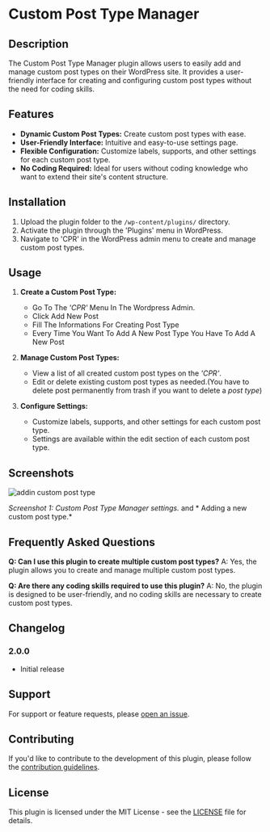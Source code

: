 # Custom Post Type Manager

## Description

The Custom Post Type Manager plugin allows users to easily add and manage custom post types on their WordPress site. It provides a user-friendly interface for creating and configuring custom post types without the need for coding skills.

## Features

- **Dynamic Custom Post Types:** Create custom post types with ease.
- **User-Friendly Interface:** Intuitive and easy-to-use settings page.
- **Flexible Configuration:** Customize labels, supports, and other settings for each custom post type.
- **No Coding Required:** Ideal for users without coding knowledge who want to extend their site's content structure.

## Installation

1. Upload the plugin folder to the `/wp-content/plugins/` directory.
2. Activate the plugin through the 'Plugins' menu in WordPress.
3. Navigate to 'CPR' in the WordPress admin menu to create and manage custom post types.

## Usage

1. **Create a Custom Post Type:**
   - Go To The *'CPR'* Menu In The Wordpress Admin.
   - Click Add New Post
   - Fill The Informations For Creating Post Type
   - Every Time You Want To Add A New Post Type You Have To Add A New Post

2. **Manage Custom Post Types:**
   - View a list of all created custom post types on the *'CPR'*.
   - Edit or delete existing custom post types as needed.(You have to delete post permanently from trash if you want to delete a *post type*)

3. **Configure Settings:**
   - Customize labels, supports, and other settings for each custom post type.
   - Settings are available within the edit section of each custom post type.
## Screenshots


![addin custom post type](https://github.com/kmfoysal06/wp-dynamic-cpr/assets/95936171/c3cee91d-76ad-47bf-91ec-962faf2e4b99)


*Screenshot 1: Custom Post Type Manager settings.* and * Adding a new custom post type.*

## Frequently Asked Questions

**Q: Can I use this plugin to create multiple custom post types?**
A: Yes, the plugin allows you to create and manage multiple custom post types.

**Q: Are there any coding skills required to use this plugin?**
A: No, the plugin is designed to be user-friendly, and no coding skills are necessary to create custom post types.

## Changelog

### 2.0.0
- Initial release

## Support

For support or feature requests, please [open an issue](https://github.com/kmfoysal06/wp-dynamic-cpr/issues).

## Contributing

If you'd like to contribute to the development of this plugin, please follow the [contribution guidelines](CONTRIBUTING.md).

## License

This plugin is licensed under the MIT License - see the [LICENSE](LICENSE) file for details.
